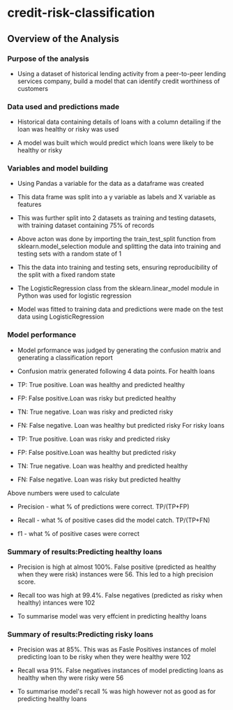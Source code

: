 # credit-risk-classification

## Overview of the Analysis

### Purpose of the analysis

 - Using a dataset of historical lending activity from a peer-to-peer lending services company, build a model that can identify credit worthiness of customers

### Data used and predictions made

 - Historical data containing details of loans with a column detailing if the loan was healthy or risky was used

  - A model was built which would predict which loans were likely to be healthy or risky

### Variables and model building

 - Using Pandas a variable for the data as a dataframe was created

 - This data frame was split into a y variable as labels and X variable as features

 - This was further split into 2 datasets as training and testing datasets, with training dataset containing 75% of records

 - Above acton was done by  importing the train_test_split function from sklearn.model_selection module and splitting the data into training and testing sets with a random state of 1

 - This the data into training and testing sets, ensuring reproducibility of the split with a fixed random state

 - The LogisticRegression class from the sklearn.linear_model module in Python was used for logistic regression

 - Model was fitted to training data and predictions were made on the test data using LogisticRegression

### Model performance

 - Model prformance was judged by generating the confusion matrix and generating a classification report

 - Confusion matrix generated following 4 data points. 
 For health loans
  - TP: True positive. Loan was healthy and predicted healthy
  - FP: False positive.Loan was risky but predicted healthy
  - TN: True negative. Loan was risky and predicted risky
  - FN: False negative. Loan was healthy but predicted risky
For risky loans
  - TP: True positive. Loan was risky and predicted risky
  - FP: False positive.Loan was healthy but predicted risky
  - TN: True negative. Loan was healthy and predicted healthy
  - FN: False negative. Loan was risky but predicted healthy

Above numbers were used to calculate 

 - Precision - what % of predictions were correct. TP/(TP+FP)

 - Recall - what % of positive cases did the model catch. TP/(TP+FN)

 - f1 - what % of positive cases were correct

### Summary of results:Predicting healthy loans

 - Precision is high at almost 100%. False positive (predicted as healthy when they were risk) instances were 56. This led to a high precision score.

 - Recall too was high at 99.4%. False negatives (predicted as risky when healthy) intances were 102

 - To summarise model was very effcient in predicting healthy loans

### Summary of results:Predicting risky loans

 - Precision was at 85%. This was as Fasle Positives instances of molel predicting loan to be risky when they were healthy were 102

 - Recall wsa 91%. False negatives instances of model predicting loans as healthy when thy were risky were 56

 - To summarise model's recall % was high however not as good as for predicting healthy loans